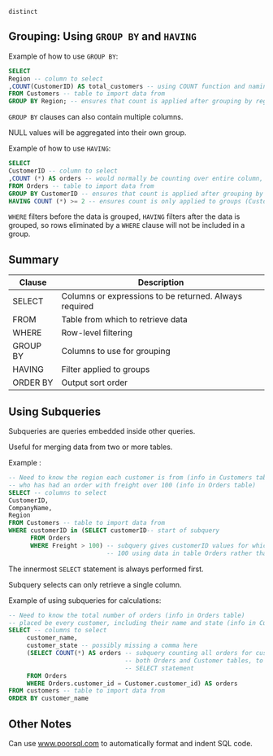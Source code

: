 ```distinct```

## Grouping: Using ```GROUP BY``` and ```HAVING```

Example of how to use ```GROUP BY```:
```SQL
SELECT
Region -- column to select
,COUNT(CustomerID) AS total_customers -- using COUNT function and naming new column total_customers
FROM Customers -- table to import data from
GROUP BY Region; -- ensures that count is applied after grouping by region, rather than counting the whole table
```
```GROUP BY``` clauses can also contain multiple columns.

NULL values will be aggregated into their own group.

Example of how to use ```HAVING```:
```SQL
SELECT
CustomerID -- column to select
,COUNT (*) AS orders -- would normally be counting over entire column, but this is affected by the following clauses
FROM Orders -- table to import data from
GROUP BY CustomerID -- ensures that count is applied after grouping by CustomerID (looks at each individual customer)
HAVING COUNT (*) >= 2 -- ensures count is only applied to groups (CustomerID) with counts greater than or equal to 2
```

```WHERE``` filters before the data is grouped, ```HAVING``` filters after the data is grouped, so rows eliminated 
by a ```WHERE``` clause will not be included in a group.

## Summary

| Clause  | Description | 
| ------------- | ------------- |
| SELECT  | Columns or expressions to be returned. Always required  | 
| FROM  | Table from which to retrieve data | 
| WHERE | Row-level filtering | 
| GROUP BY | Columns to use for grouping | 
| HAVING | Filter applied to groups | 
| ORDER BY | Output sort order |

## Using Subqueries

Subqueries are queries embedded inside other queries.

Useful for merging data from two or more tables.

Example  :
```SQL
-- Need to know the region each customer is from (info in Customers table) 
-- who has had an order with freight over 100 (info in Orders table)
SELECT -- columns to select
CustomerID,
CompanyName,
Region
FROM Customers -- table to import data from
WHERE customerID in (SELECT customerID-- start of subquery
      FROM Orders
      WHERE Freight > 100) -- subquery gives customerID values for which Freight is greater than 
                           -- 100 using data in table Orders rather than Customers
```
The innermost ```SELECT``` statement is always performed first.

Subquery selects can only retrieve a single column.

Example of using subqueries for calculations:
```SQL
-- Need to know the total number of orders (info in Orders table) 
-- placed be every customer, including their name and state (info in Customers table)
SELECT -- columns to select
     customer_name,
     customer_state -- possibly missing a comma here
     (SELECT COUNT(*) AS orders -- subquery counting all orders for customer IDs in 
                                -- both Orders and Customer tables, to use as a column for outer
                                -- SELECT statement
     FROM Orders
     WHERE Orders.customer_id = Customer.customer_id) AS orders
FROM customers -- table to import data from
ORDER BY customer_name
```

## Other Notes

Can use www.poorsql.com to automatically format and indent SQL code.

